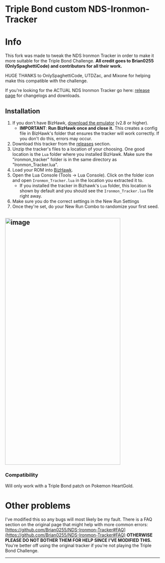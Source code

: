 # Triple Bond custom NDS-Ironmon-Tracker

# Info

This fork was made to tweak the NDS Ironmon Tracker in order to make it more suitable for the Triple Bond Challenge. **All credit goes to Brian0255 (OnlySpaghettiCode) and contributors for all their work.**

HUGE THANKS to OnlySpaghettiCode, UTDZac, and Mixone for helping make this compatible with the challenge.

If you're looking for the ACTUAL NDS Ironmon Tracker go here: [release page](https://github.com/Brian0255/NDS-Ironmon-Tracker/releases) for changelogs and downloads.

## Installation

1. If you don't have BizHawk, [download the emulator](https://tasvideos.org/BizHawk/ReleaseHistory) (v2.8 or higher).
   - **IMPORTANT**: **Run BizHawk once and close it.**  This creates a config file in BizHawk's folder that ensures the tracker will work correctly. If you don't do 			this, errors may occur.
2. Download this tracker from the [releases](https://github.com/arexbold/TripleBondTracker/releases/) section.
3. Unzip the tracker's files to a location of your choosing. One good location is the `Lua` folder where you installed BizHawk. Make sure the "ironmon_tracker" folder is in the same directory as "Ironmon_Tracker.lua".
4. Load your ROM into [BizHawk](https://tasvideos.org/BizHawk/ReleaseHistory).
5. Open the Lua Console (Tools -> Lua Console). Click on the folder icon and open `Ironmon_Tracker.lua` in the location you extracted it to.
   - If you installed the tracker in Bizhawk's `Lua` folder, this location is shown by default and you should see the `Ironmon_Tracker.lua` file right away.
6. Make sure you do the correct settings in the New Run Settings
7. Once they're set, do your New Run Combo to randomize your first seed.
## <img width="375" height="803" alt="image" src="https://github.com/user-attachments/assets/5f6f07d9-c482-4e06-9351-b71d933cce01" />


### Compatibility

Will only work with a Triple Bond patch on Pokemon HeartGold.


# Other problems

I've modified this so any bugs will most likely be my fault. There is a FAQ section on the original page that might help with more common errors: [https://github.com/Brian0255/NDS-Ironmon-Tracker#FAQ](https://github.com/Brian0255/NDS-Ironmon-Tracker#FAQ) **OTHERWISE PLEASE DO NOT BOTHER THEM FOR HELP SINCE I'VE MODIFIED THIS.** You're better off using the original tracker if you're not playing the Triple Bond Challenge.


----

